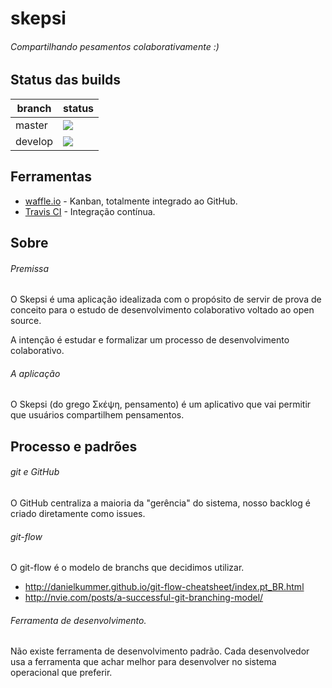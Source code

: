 # skepsi
###### Compartilhando pesamentos colaborativamente :)


## Status das builds
|branch|status|
|------|------|
|master|![](https://travis-ci.org/dunebuddy/skepsi.svg?branch=master)|
|develop|![](https://travis-ci.org/dunebuddy/skepsi.svg?branch=develop)|


## Ferramentas
* [waffle.io](https://waffle.io/dunebuddy/skepsi) - Kanban, totalmente integrado ao GitHub.
* [Travis CI](https://travis-ci.org/dunebuddy/skepsi) - Integração contínua.


## Sobre
###### Premissa
O Skepsi é uma aplicação idealizada com o propósito de servir de prova de conceito para o estudo de desenvolvimento colaborativo voltado ao open source.

A intenção é estudar e formalizar um processo de desenvolvimento colaborativo.


###### A aplicação
O Skepsi (do grego Σκέψη, pensamento) é um aplicativo que vai permitir que usuários compartilhem pensamentos.


## Processo e padrões
###### git e GitHub
O GitHub centraliza a maioria da "gerência" do sistema, nosso backlog é criado diretamente como issues.


###### git-flow
O git-flow é o modelo de branchs que decidimos utilizar.
* http://danielkummer.github.io/git-flow-cheatsheet/index.pt_BR.html
* http://nvie.com/posts/a-successful-git-branching-model/


###### Ferramenta de desenvolvimento.
Não existe ferramenta de desenvolvimento padrão.
Cada desenvolvedor usa a ferramenta que achar melhor para desenvolver no sistema operacional que preferir.
